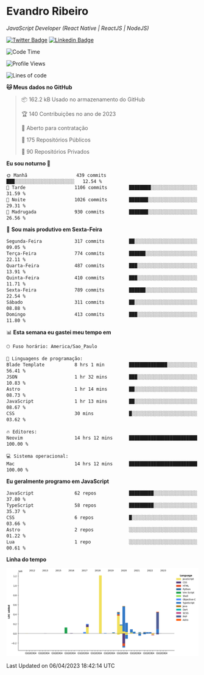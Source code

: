 # Evandro **Ribeiro**

*JavaScript Developer (React Native | ReactJS | NodeJS)*

[![Twitter Badge](https://img.shields.io/badge/-@ribeiroevandro-201B2D?style=flat-square&labelColor=201B2D&logo=twitter&logoColor=white&link=https://twitter.com/ribeiroevandro)](https://twitter.com/ribeiroevandro) 
[![Linkedin Badge](https://img.shields.io/badge/-Evandro%20Ribeiro-201B2D?style=flat-square&logo=Linkedin&logoColor=white&link=https://www.linkedin.com/in/ribeiroevandro)](https://www.linkedin.com/in/ribeiroevandro) 


<!--START_SECTION:waka-->
![Code Time](http://img.shields.io/badge/Code%20Time-3%2C174%20hrs%2041%20mins-blue)

![Profile Views](http://img.shields.io/badge/Visualizac%C3%B5es%20do%20perfil-10-blue)

![Lines of code](https://img.shields.io/badge/Desde%20o%20Hello%20World%20eu%20escrevi-3.7%20million%20linhas%20de%20c%C3%B3digo-blue)

**🐱 Meus dados no GitHub** 

> 📦 162.2 kB Usado no armazenamento do GitHub 
 > 
> 🏆 140 Contribuições no ano de 2023
 > 
> 💼 Aberto para contratação
 > 
> 📜 175 Repositórios Públicos 
 > 
> 🔑 90 Repositórios Privados 
 > 
**Eu sou noturno 🦉** 

```text
🌞 Manhã                  439 commits         ███░░░░░░░░░░░░░░░░░░░░░░   12.54 % 
🌆 Tarde                  1106 commits        ████████░░░░░░░░░░░░░░░░░   31.59 % 
🌃 Noite                  1026 commits        ███████░░░░░░░░░░░░░░░░░░   29.31 % 
🌙 Madrugada              930 commits         ███████░░░░░░░░░░░░░░░░░░   26.56 % 
```
📅 **Sou mais produtivo em Sexta-Feira** 

```text
Segunda-Feira            317 commits         ██░░░░░░░░░░░░░░░░░░░░░░░   09.05 % 
Terça-Feira              774 commits         ██████░░░░░░░░░░░░░░░░░░░   22.11 % 
Quarta-Feira             487 commits         ███░░░░░░░░░░░░░░░░░░░░░░   13.91 % 
Quinta-Feira             410 commits         ███░░░░░░░░░░░░░░░░░░░░░░   11.71 % 
Sexta-Feira              789 commits         ██████░░░░░░░░░░░░░░░░░░░   22.54 % 
Sábado                   311 commits         ██░░░░░░░░░░░░░░░░░░░░░░░   08.88 % 
Domingo                  413 commits         ███░░░░░░░░░░░░░░░░░░░░░░   11.80 % 
```


📊 **Esta semana eu gastei meu tempo em** 

```text
🕑︎ Fuso horário: America/Sao_Paulo

💬 Linguagens de programação: 
Blade Template           8 hrs 1 min         ██████████████░░░░░░░░░░░   56.41 % 
JSON                     1 hr 32 mins        ███░░░░░░░░░░░░░░░░░░░░░░   10.83 % 
Astro                    1 hr 14 mins        ██░░░░░░░░░░░░░░░░░░░░░░░   08.73 % 
JavaScript               1 hr 13 mins        ██░░░░░░░░░░░░░░░░░░░░░░░   08.67 % 
CSS                      30 mins             █░░░░░░░░░░░░░░░░░░░░░░░░   03.62 % 

🔥 Editores: 
Neovim                   14 hrs 12 mins      █████████████████████████   100.00 % 

💻 Sistema operacional: 
Mac                      14 hrs 12 mins      █████████████████████████   100.00 % 
```

**Eu geralmente programo em JavaScript** 

```text
JavaScript               62 repos            █████████░░░░░░░░░░░░░░░░   37.80 % 
TypeScript               58 repos            █████████░░░░░░░░░░░░░░░░   35.37 % 
CSS                      6 repos             █░░░░░░░░░░░░░░░░░░░░░░░░   03.66 % 
Astro                    2 repos             ░░░░░░░░░░░░░░░░░░░░░░░░░   01.22 % 
Lua                      1 repo              ░░░░░░░░░░░░░░░░░░░░░░░░░   00.61 % 
```



**Linha do tempo**

![Lines of Code chart](https://raw.githubusercontent.com/ribeiroevandro/ribeiroevandro/main/assets/bar_graph.png)


 Last Updated on 06/04/2023 18:42:14 UTC
<!--END_SECTION:waka-->
